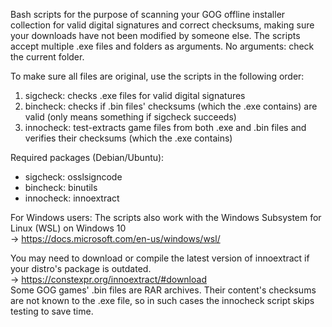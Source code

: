 Bash scripts for the purpose of scanning your GOG offline installer collection for valid digital signatures and correct checksums, making sure your downloads have not been modified by someone else.
The scripts accept multiple .exe files and folders as arguments. No arguments: check the current folder.

To make sure all files are original, use the scripts in the following order:
1. sigcheck: checks .exe files for valid digital signatures
2. bincheck: checks if .bin files' checksums (which the .exe contains) are valid (only means something if sigcheck succeeds)
3. innocheck: test-extracts game files from both .exe and .bin files and verifies their checksums (which the .exe contains)

Required packages (Debian/Ubuntu):
- sigcheck: osslsigncode
- bincheck: binutils
- innocheck: innoextract

For Windows users: The scripts also work with the Windows Subsystem for Linux (WSL) on Windows 10  
-> https://docs.microsoft.com/en-us/windows/wsl/

You may need to download or compile the latest version of innoextract if your distro's package is outdated.  
-> https://constexpr.org/innoextract/#download  
Some GOG games' .bin files are RAR archives. Their content's checksums are not known to the .exe file, so in such cases the innocheck script skips testing to save time.
